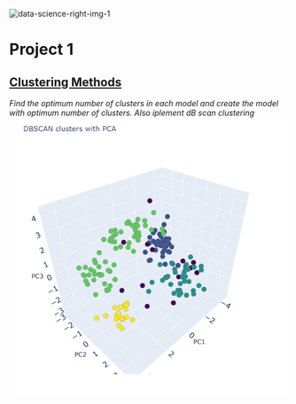![data-science-right-img-1](https://user-images.githubusercontent.com/113236505/203918576-21234981-d862-4b43-8a43-9d14d3b72710.jpg)

# Project 1
## [ Clustering Methods](https://github.com/reshmasbabu/Assignment-case-study_ReshmaSbabu/blob/a110b942032e9cb3eade10f6f86852bfa1a94c18/Reshma%20S%20Babu%20Assign%20Clustering.ipynb)
*Find the optimum number of clusters in each model and create the model with optimum number of clusters. Also iplement dB scan clustering*
![kkkmk](https://github.com/reshmasbabu/Reshma-Suresh-Babu-Porfolio/blob/e1d8e27e4c30105436d5279355a30f4dc3f45eff/images/DB%20scan%20graph.png)

